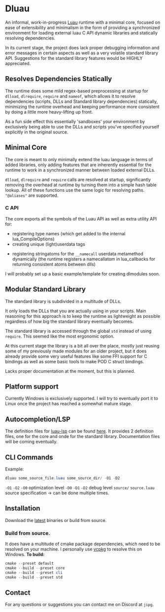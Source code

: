 # Dluau
An informal, work-in-progress [Luau](https://luau.org/) runtime with a minimal core, focused on ease of extensibility and minimalism in the form
of providing a synchronized environment for loading external luau C API dynamic libraries and statically resolving dependencies.

In its current stage, the project does lack proper debugging information and error messages in certain aspects as well as
a very volatile standard library API. Suggestions for the standard library features would be HIGHLY appreciated.
## Resolves Dependencies Statically
The runtime does some mild regex-based preprocessing at startup for `dlload`, `dlrequire`, `require` and `nameof`, which allows it
to resolve dependencies (scripts, DLLs and Standard library dependencies) statically,
minimizing the runtime overhead and keeping performance more consistent by doing a little more heavy-lifting up front.

As a fun side effect this essentially 'sandboxes' your environment by
exclusively being able to use the DLLs and scripts you've specified yourself explicitly in the
original source.

## Minimal Core
The core is meant to only minimally extend the luau language in terms of
added libraries, only adding features that are inherently essential for the
runtime to work in a synchronized manner between loaded external DLLs.

`dlload`, `dlrequire` and `require` calls are resolved at startup, significantly
removing the overhead at runtime by turning them into a simple hash table lookup.
All of these functions use the same logic for resolving paths. `"@aliases"` are supported.

### C API
The core exports all the symbols of the Luau API as well as extra utility API for:
- registering type names (which get added to the internal lua_CompileOptions)
- creating unique (light)userdata tags
* registering stringatoms for the `__namecall` userdata metamethod dynamically (the runtime registers a namecallatom in lua_callbacks for returning consistent atoms between dlls)

I will probably set up a basic example/template for creating dlmodules soon.

## Modular Standard Library
The standard library is subdivided in a multitude of DLLs.

It only loads the DLLs that you are actually using in your scripts.
Main reasoning for this approach is to keep the runtime as lightweight as possible regardless of how big the standard library eventually becomes.

The standard library is accessed through the global `std` instead of using `require`. This seemed like the most ergonomic option.

At this current stage the library is a bit all over the place, mostly just reusing some of my previously made modules for an older project, but it does
already provide some very useful features like some FFI support for C bindings as well as some basic tools to make POD C struct bindings.

Lacks proper documentation at the moment, but this is planned.

## Platform support
Currently Windows is exclusively supported. I will try to eventually port it to Linux once the project has reached a somewhat mature stage.

## Autocompletion/LSP
The definition files for [luau-lsp](https://github.com/JohnnyMorganz/luau-lsp) can be found [here](lsp).
It provides 2 definition files, one for the core and onde for the standard library.
Documentation files will be coming eventually.

## CLI Commands
Example:
```ps1
dluau some_source_file.luau some_source_dir/ -O1 -D2
```
`-O1` `-O2` `-O0` optimization level
`-D0` `-D1` `-D2` debug level
`source/` `source.luau` source specification -> can be done multiple times.

## Installation
Download the [latest]() binaries or build from source.
### Build from source.
It does have a multitude of cmake package dependencies,
which need to be resolved on your machine.
I personally use [vcpkg](https://vcpkg.io/en/) to resolve this on Windows.
**To build:**
```ps1
cmake --preset default
cmake --build --preset core
cmake --build --preset cli
cmake --build --preset std
```
## Contact
For any questions or suggestions you can contact me on Discord at `jipg`.
